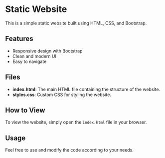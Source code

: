 # Static Website

This is a simple static website built using HTML, CSS, and Bootstrap.

## Features

- Responsive design with Bootstrap
- Clean and modern UI
- Easy to navigate

## Files

- **index.html**: The main HTML file containing the structure of the website.
- **styles.css**: Custom CSS for styling the website.

## How to View

To view the website, simply open the `index.html` file in your browser.

## Usage

Feel free to use and modify the code according to your needs.

